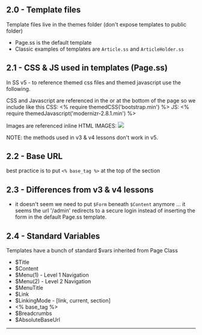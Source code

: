 ## 2.0 - Template files
Template files live in the themes folder (don't expose templates to public folder)
- Page.ss is the default template
- Classic examples of templates are `Article.ss` and `ArticleHolder.ss`


## 2.1 - CSS & JS used in templates (Page.ss)
In SS v5 - to reference themed css files and themed javascript use the following.

CSS and Javascript are referenced in the <head> or at the bottom of the page so we include like this
CSS:    <% require themedCSS('bootstrap.min') %>
JS:     <% require themedJavascript('modernizr-2.8.1.min') %>

Images are referenced inline HTML
IMAGES:   <img src="$themedResourceURL('images/logo.png')" />

NOTE: the methods used in v3 & v4 lessons don't work in v5.

## 2.2 - Base URL
best practice is to put `<% base_tag %>` at the top of the <head> section

## 2.3 - Differences from v3 & v4 lessons
- it doesn't seem we need to put `$Form` beneath `$Content` anymore ... it seems the url '/admin' redirects to a secure login instead of inserting the form in the default Page.ss template.

## 2.4 - Standard Variables
Templates have a bunch of standard $vars inherited from Page Class
- $Title
- $Content
- $Menu(1) - Level 1 Navigation
- $Menu(2) - Level 2 Navigation
- $MenuTitle
- $Link
- $LinkingMode - [link, current, section]
- <% base_tag %>
- $Breadcrumbs
- $AbsoluteBaseUrl







--------------------------------------------